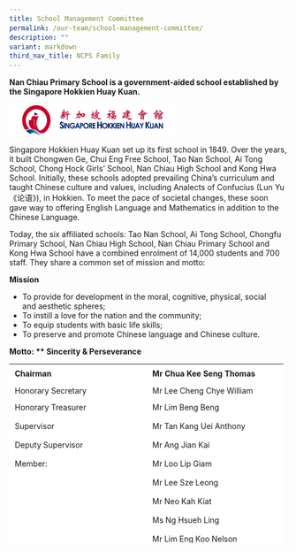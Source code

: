 ```yaml
---
title: School Management Committee
permalink: /our-team/school-management-committee/
description: ""
variant: markdown
third_nav_title: NCPS Family
---
```

**Nan Chiau Primary School is a government-aided school established by the Singapore Hokkien Huay Kuan.**

<img src="/images/OUR%20SCHOOL/SHHK_icon.jpg" style="width:60%">

Singapore Hokkien Huay Kuan set up its first school in 1849. Over the years, it built Chongwen Ge, Chui Eng&nbsp;Free School, Tao Nan School, Ai Tong School, Chong Hock Girls’ School, Nan Chiau High School and Kong&nbsp;Hwa School. Initially, these schools adopted prevailing China’s curriculum and taught Chinese culture and&nbsp;values, including Analects of Confucius (Lun Yu《论语》), in Hokkien. To meet the pace of societal changes,&nbsp;these soon gave way to offering English Language and Mathematics in addition to the Chinese Language.

Today, the six affiliated schools: Tao Nan School, Ai Tong School, Chongfu Primary School, Nan Chiau High&nbsp;School, Nan Chiau Primary School and Kong Hwa School have a combined enrolment of 14,000 students&nbsp;and 700 staff. They share a common set of mission and motto:

**Mission**

*   To provide for development in the moral, cognitive, physical, social and&nbsp;aesthetic spheres;
*   To instill a love for the nation and the community;
*   To equip students with basic life skills;
*   To preserve and promote Chinese language and Chinese culture.

**Motto: **
Sincerity &amp; Perseverance**

<table border="0" style="box-sizing: inherit; border-collapse: collapse; border-spacing: 0px; max-width: 100%; width: 628.85px; overflow-x: auto; height: 324px;"><tbody style="box-sizing: inherit;"><tr style="box-sizing: inherit; background: rgb(255, 255, 255); height: 24px;"><td style="box-sizing: inherit; padding: 5px 10px; width: 229px; height: 24px;"><strong style="box-sizing: inherit; font-weight: 700;">Chairman</strong></td><td style="box-sizing: inherit; padding: 5px 10px; width: 227px; height: 24px;"><strong style="box-sizing: inherit; font-weight: 700;">Mr Chua Kee Seng Thomas</strong></td></tr><tr style="box-sizing: inherit; background: rgb(255, 255, 255);"><td style="box-sizing: inherit; padding: 5px 10px; width: 229px;">Honorary Secretary</td><td style="box-sizing: inherit; padding: 5px 10px; width: 227px;">Mr Lee Cheng Chye William</td></tr><tr style="box-sizing: inherit; background: rgb(255, 255, 255); height: 24px;"><td style="box-sizing: inherit; padding: 5px 10px; width: 229px; height: 24px;">Honorary Treasurer</td><td style="box-sizing: inherit; padding: 5px 10px; width: 227px; height: 24px;">Mr Lim Beng Beng</td></tr><tr style="box-sizing: inherit; background: rgb(255, 255, 255); height: 24px;"><td style="box-sizing: inherit; padding: 5px 10px; width: 229px; height: 24px;">Supervisor</td><td style="box-sizing: inherit; padding: 5px 10px; width: 227px; height: 24px;">Mr Tan Kang Uei Anthony</td></tr><tr style="box-sizing: inherit; background: rgb(255, 255, 255); height: 24px;"><td style="box-sizing: inherit; padding: 5px 10px; width: 229px; height: 24px;">Deputy Supervisor</td><td style="box-sizing: inherit; padding: 5px 10px; width: 227px; height: 24px;">Mr Ang Jian Kai</td></tr><tr style="box-sizing: inherit; background: rgb(255, 255, 255); height: 24px;"><td style="box-sizing: inherit; padding: 5px 10px; width: 229px; height: 24px;">Member:</td><td style="box-sizing: inherit; padding: 5px 10px; width: 227px; height: 24px;">Mr Loo Lip Giam</td></tr><tr style="box-sizing: inherit; background: rgb(255, 255, 255); height: 24px;"><td style="box-sizing: inherit; padding: 5px 10px; width: 229px; height: 24px;"></td><td style="box-sizing: inherit; padding: 5px 10px; width: 227px; height: 24px;">Mr Lee Sze Leong</td></tr><tr style="box-sizing: inherit; background: rgb(255, 255, 255); height: 24px;"><td style="box-sizing: inherit; padding: 5px 10px; width: 229px; height: 24px;"></td><td style="box-sizing: inherit; padding: 5px 10px; width: 227px; height: 24px;">Mr Neo Kah Kiat</td></tr><tr style="box-sizing: inherit; background: rgb(255, 255, 255); height: 24px;"><td style="box-sizing: inherit; padding: 5px 10px; width: 229px; height: 24px;"></td><td style="box-sizing: inherit; padding: 5px 10px; width: 227px; height: 24px;">Ms Ng Hsueh Ling</td></tr><tr style="box-sizing: inherit; background: rgb(255, 255, 255); height: 24px;"><td style="box-sizing: inherit; padding: 5px 10px; width: 229px; height: 24px;"></td><td style="box-sizing: inherit; padding: 5px 10px; width: 227px; height: 24px;">Mr Lim Eng Koo Nelson</td></tr><tr style="box-sizing: inherit; background: rgb(255, 255, 255); height: 24px;"><td style="box-sizing: inherit; padding: 5px 10px; width: 229px; height: 24px;"></td><td style="box-sizing: inherit; padding: 5px 10px; width: 227px; height: 24px;">Mr Kenneth Goi</td></tr><tr style="box-sizing: inherit; background: rgb(255, 255, 255); height: 24px;"><td style="box-sizing: inherit; padding: 5px 10px; width: 229px; height: 24px;"></td><td style="box-sizing: inherit; padding: 5px 10px; width: 227px; height: 24px;">Mr Lawrence Tan</td></tr><tr style="box-sizing: inherit; background: rgb(255, 255, 255); height: 24px;"><td style="box-sizing: inherit; padding: 5px 10px; width: 229px; height: 24px;"></td><td style="box-sizing: inherit; padding: 5px 10px; width: 227px; height: 24px;">Mr Yap Kok Cheng</td></tr><tr style="box-sizing: inherit; background: rgb(255, 255, 255); height: 24px;"><td style="box-sizing: inherit; padding: 5px 10px; width: 229px; height: 24px;"></td><td style="box-sizing: inherit; padding: 5px 10px; width: 227px; height: 24px;">Ms Tan Ee Li Joyce</td></tr></tbody></table>